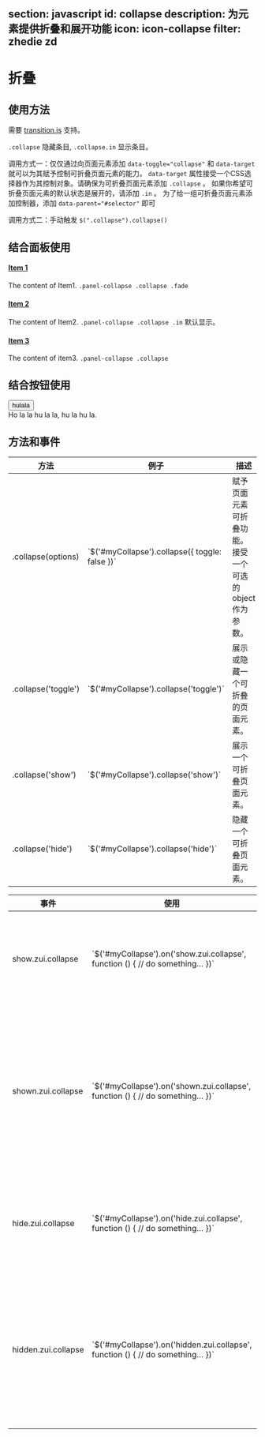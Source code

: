 ﻿section: javascript
id: collapse
description: 为元素提供折叠和展开功能
icon: icon-collapse
filter: zhedie zd
---

# 折叠

## 使用方法

需要 [transition.js](http://v3.bootcss.com/javascript/#transitions) 支持。

`.collapse` 隐藏条目, `.collapse.in` 显示条目。

调用方式一：仅仅通过向页面元素添加 `data-toggle="collapse"` 和 `data-target` 就可以为其赋予控制可折叠页面元素的能力。 `data-target` 属性接受一个CSS选择器作为其控制对象。请确保为可折叠页面元素添加 `.collapse` 。 如果你希望可折叠页面元素的默认状态是展开的，请添加 `.in` 。 为了给一组可折叠页面元素添加控制器，添加 `data-parent="#selector"` 即可

调用方式二：手动触发 `$(".collapse").collapse()`

## 结合面板使用

<div class="example">
  <div class="panel-group" id="accordion">
    <div class="panel panel-default">
      <div class="panel-heading">
        <h4 class="panel-title">
          <a data-toggle="collapse" data-parent="#accordion" href="#collapseOne">Item 1</a>
        </h4>
      </div>
      <div id="collapseOne" class="panel-collapse collapse fade">
        <div class="panel-body">
          The content of Item1.
          <code>.panel-collapse .collapse .fade</code>
        </div>
      </div>
    </div>
    <div class="panel panel-default">
      <div class="panel-heading">
        <h4 class="panel-title">
          <a data-toggle="collapse" data-parent="#accordion" href="#collapseTwo">Item 2</a>
        </h4>
      </div>
      <div id="collapseTwo" class="panel-collapse collapse in">
        <div class="panel-body">
          <p>
            The content of Item2.
            <code>.panel-collapse .collapse .in</code>
            默认显示。
          </p>
        </div>
      </div>
    </div>
    <div class="panel panel-default">
      <div class="panel-heading">
        <h4 class="panel-title">
          <a data-toggle="collapse" data-parent="#accordion" href="#collapseThree">Item 3</a>
        </h4>
      </div>
      <div id="collapseThree" class="panel-collapse collapse">
        <div class="panel-body">
          The content of item3.
          <code>.panel-collapse .collapse</code>
        </div>
      </div>
    </div>
  </div>
</div>

## 结合按钮使用

<div class="example" contenteditable="true">
  <button type="button" class="btn btn-info" data-toggle="collapse" data-target="#collapseButton">hulala</button>
  <div id="collapseButton" class="in" style="height: auto;">Ho la la hu la la, hu la hu la.</div>
</div>

## 方法和事件

<table class="table table-bordered table-striped">
  <thead>
    <tr>
      <th style="width: 80px;">方法</th>
      <th>例子</th>
      <th>描述</th>
    </tr>
  </thead>
  <tbody>
    <tr>
      <td>.collapse(options)</td>
      <td>`$('#myCollapse').collapse({ toggle: false })`</td>
      <td>赋予页面元素可折叠功能。接受一个可选的object作为参数。</td>
    </tr>
    <tr>
      <td>.collapse('toggle')</td>
      <td>`$('#myCollapse').collapse('toggle')`</td>
      <td>展示或隐藏一个可折叠的页面元素。</td>
    </tr>
    <tr>
      <td>.collapse('show')</td>
      <td>`$('#myCollapse').collapse('show')`</td>
      <td>展示一个可折叠页面元素。</td>
    </tr>
    <tr>
      <td>.collapse('hide')</td>
      <td>`$('#myCollapse').collapse('hide')`</td>
      <td>隐藏一个可折叠页面元素。</td>
    </tr>
  </tbody>
</table>

<table class="table table-bordered table-striped">
  <thead>
    <tr>
      <th style="width: 80px;">事件</th>
      <th>使用</th>
      <th>描述</th>
    </tr>
  </thead>
  <tbody>
    <tr>
      <td>show.zui.collapse</td>
      <td>`$('#myCollapse').on('show.zui.collapse', function () { // do something… })`</td>
      <td>当 `show` 方法被调用时，此事件将被立即触发。</td>
    </tr>
    <tr>
      <td>shown.zui.collapse</td>
      <td>`$('#myCollapse').on('shown.zui.collapse', function () { // do something… })`</td>
      <td>当可折叠页面元素显示出来之后（同时CSS过渡效果也已执行完毕），此事件被触发。</td>
    </tr>
    <tr>
      <td>hide.zui.collapse</td>
      <td>`$('#myCollapse').on('hide.zui.collapse', function () { // do something… })`</td>
      <td>当 `hide` 方法被调用时，此事件将被立即触发。</td>
    </tr>
    <tr>
      <td>hidden.zui.collapse</td>
      <td>`$('#myCollapse').on('hidden.zui.collapse', function () { // do something… })`</td>
      <td>当可折叠页面元素隐藏之后（同时CSS过渡效果也已执行完毕），此事件被触发。</td>
    </tr>
  </tbody>
</table>
